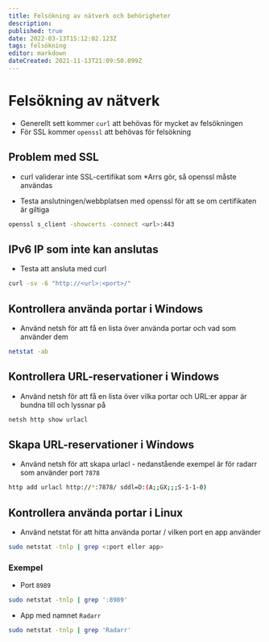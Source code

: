 ```yaml
---
title: Felsökning av nätverk och behörigheter
description: 
published: true
date: 2022-03-13T15:12:02.123Z
tags: felsökning
editor: markdown
dateCreated: 2021-11-13T21:09:50.099Z
---
```


# Felsökning av nätverk

- Generellt sett kommer `curl` att behövas för mycket av felsökningen
- För SSL kommer `openssl` att behövas för felsökning

## Problem med SSL

- curl validerar inte SSL-certifikat som \*Arrs gör, så openssl måste användas

- Testa anslutningen/webbplatsen med openssl för att se om certifikaten är giltiga

```bash
openssl s_client -showcerts -connect <url>:443
```

## IPv6 IP som inte kan anslutas

- Testa att ansluta med curl

```bash
curl -sv -6 "http://<url>:<port>/"
```

## Kontrollera använda portar i Windows

- Använd netsh för att få en lista över använda portar och vad som använder dem

```bash
netstat -ab
```

## Kontrollera URL-reservationer i Windows

- Använd netsh för att få en lista över vilka portar och URL:er appar är bundna till och lyssnar på

```bash
netsh http show urlacl
```

## Skapa URL-reservationer i Windows

- Använd netsh för att skapa urlacl - nedanstående exempel är för radarr som använder port `7878`

```bash
http add urlacl http://*:7878/ sddl=D:(A;;GX;;;S-1-1-0)
```

## Kontrollera använda portar i Linux

- Använd netstat för att hitta använda portar / vilken port en app använder

```bash
sudo netstat -tnlp | grep <:port eller app>
```

### Exempel

- Port `8989`

```bash
sudo netstat -tnlp | grep ':8989'
```

- App med namnet `Radarr`

```bash
sudo netstat -tnlp | grep 'Radarr'
```